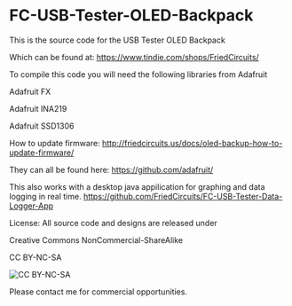 FC-USB-Tester-OLED-Backpack
===========================
This is the source code for the USB Tester OLED Backpack 

Which can be found at:
https://www.tindie.com/shops/FriedCircuits/

To compile this code you will need the following libraries from Adafruit

Adafruit FX

Adafruit INA219

Adafruit SSD1306


How to update firmware:
http://friedcircuits.us/docs/oled-backup-how-to-update-firmware/


They can all be found here:
https://github.com/adafruit/


This also works with a desktop java appilication for graphing and data logging in real time. 
https://github.com/FriedCircuits/FC-USB-Tester-Data-Logger-App

License: All source code and designs are released under 

Creative Commons NonCommercial-ShareAlike 

CC BY-NC-SA

![CC BY-NC-SA](http://i.creativecommons.org/l/by-nc-sa/3.0/88x31.png)

Please contact me for commercial opportunities. 